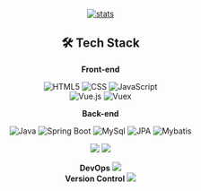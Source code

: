 <div align=center>  
  
[![stats](https://github-readme-stats.vercel.app/api?username=jhj960918&show_icons=true)](https://github.com/anuraghazra/github-readme-stats)  

## 🛠 Tech Stack
  
  
**Front-end**

![HTML5](https://img.shields.io/badge/-HTML5-E34F26?&style=for-the-badge&logo=html5&logoColor=white) 
![CSS](https://img.shields.io/badge/-CSS-1572B6?&style=for-the-badge&logo=css3&logoColor=white) 
![JavaScript](https://img.shields.io/badge/-JavaScript-F7DF1E?&style=for-the-badge&logo=javascript&logoColor=white)  
![Vue.js](https://img.shields.io/badge/-Vue.js-4FC08D?&style=for-the-badge&logo=Vue.js&logoColor=white)
![Vuex](https://img.shields.io/badge/-Vuex-34495e?&style=for-the-badge&logo=Vue.js&logoColor=white)
  
**Back-end**
  
![Java](https://img.shields.io/badge/JAVA-007396?style=for-the-badge&logo=java&logoColor=white) 
![Spring Boot](https://img.shields.io/badge/SpringBoot-6DB33F?style=for-the-badge&logo=SpringBoot&logoColor=white) 
  ![MySql](https://img.shields.io/badge/mysql-4479A1?style=for-the-badge&logo=mysql&logoColor=white) 
  ![JPA](https://img.shields.io/badge/JPA-4FC08D?style=for-the-badge&logo=java&logoColor=white) 
  ![Mybatis](https://img.shields.io/badge/Mybatis-4FC08D?style=for-the-badge&logo=java&logoColor=white) 


<!-- <img src="https://img.shields.io/badge/mariaDB-003545?style=for-the-badge&logo=mariaDB&logoColor=white"> -->

<img src="https://img.shields.io/badge/github-181717?style=for-the-badge&logo=github&logoColor=white">
<img src="https://img.shields.io/badge/aws-232F3E?style=for-the-badge&logo=aws&logoColor=white">

**DevOps**
<img src="https://img.shields.io/badge/aws-232F3E?style=for-the-badge&logo=aws&logoColor=white">  
**Version Control**
<img src="https://img.shields.io/badge/github-181717?style=for-the-badge&logo=github&logoColor=white">

</div>

